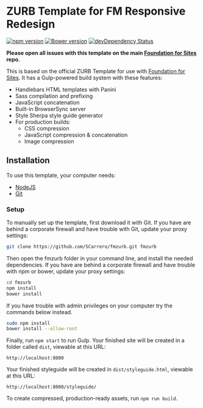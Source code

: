# ZURB Template for FM Responsive Redesign

[![npm version](https://badge.fury.io/js/foundation-sites.svg)](https://badge.fury.io/js/foundation-sites) [![Bower version](https://badge.fury.io/bo/foundation-sites.svg)](https://badge.fury.io/bo/foundation-sites) [![devDependency Status](https://david-dm.org/zurb/foundation-sites/dev-status.svg)](https://david-dm.org/zurb/foundation-sites#info=devDependencies) 

**Please open all issues with this template on the main [Foundation for Sites](https://github.com/zurb/foundation-sites/issues) repo.**

This is based on the official ZURB Template for use with [Foundation for Sites](http://foundation.zurb.com/sites). It has a Gulp-powered build system with these features:

- Handlebars HTML templates with Panini
- Sass compilation and prefixing
- JavaScript concatenation
- Built-in BrowserSync server
- Style Sherpa style guide generator
- For production builds:
  - CSS compression
  - JavaScript compression & concatenation
  - Image compression

## Installation

To use this template, your computer needs:

- [NodeJS](https://nodejs.org/en/)
- [Git](https://git-scm.com/)

### Setup

To manually set up the template, first download it with Git. If you have are behind a corporate firewall and have trouble with Git, update your proxy settings:

```bash
git clone https://github.com/SCarrero/fmzurb.git fmzurb
```



Then open the fmzurb folder in your command line, and install the needed dependencies. If you have are behind a corporate firewall and have trouble with npm or bower, update your proxy settings:

```bash
cd fmzurb
npm install
bower install
```

If you have trouble with admin privileges on your computer try the commands below instead.

```bash
sudo npm install
bower install --allow-root
```

Finally, run `npm start` to run Gulp. Your finished site will be created in a folder called `dist`, viewable at this URL:

```
http://localhost:8000
```

Your finished styleguide will be created in `dist/styleguide.html`, viewable at this URL:

```
http://localhost:8000/styleguide/
```

To create compressed, production-ready assets, run `npm run build`.
